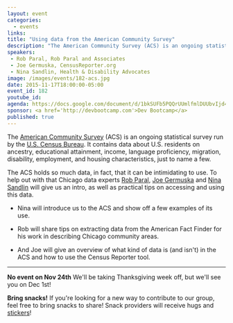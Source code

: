 ```yaml
---
layout: event
categories: 
  - events
links:
title: "Using data from the American Community Survey"
description: "The American Community Survey (ACS) is an ongoing statistical survey run by the U.S. Census Bureau. Chicago data experts Rob Paral, Joe Germuska and Nina Sandlin will give us an intro, as well as practical tips on accessing and using this data."
speakers:
 - Rob Paral, Rob Paral and Associates
 - Joe Germuska, CensusReporter.org
 - Nina Sandlin, Health & Disability Advocates
image: /images/events/182-acs.jpg
date: 2015-11-17T18:00:00-05:00
event_id: 182
youtube_id: 
agenda: https://docs.google.com/document/d/1bkSUFb5PQQrUUmlfmlDUUbvIjd4umpNZGoDMoMK3VHY/edit#
sponsor: <a href='http://devbootcamp.com'>Dev Bootcamp</a>
published: true
---
```


The [American Community Survey](https://www.census.gov/programs-surveys/acs/) (ACS) is an ongoing statistical survey run by the [U.S. Census Bureau](https://www.census.gov/programs-surveys/acs/). It contains data about U.S. residents on ancestry, educational attainment, income, language proficiency, migration, disability, employment, and housing characteristics, just to name a few.

The ACS holds so much data, in fact, that it can be intimidating to use. To help out with that Chicago data experts [Rob Paral](), [Joe Germuska]() and [Nina Sandlin]() will give us an intro, as well as practical tips on accessing and using this data.

* Nina will introduce us to the ACS and show off a few examples of its use.

* Rob will share tips on extracting data from the American Fact Finder for his work in describing Chicago community areas.

* And Joe will give an overview of what kind of data is (and isn't) in the ACS and how to use the Census Reporter tool.

---

**No event on Nov 24th** We'll be taking Thanksgiving week off, but we'll see you on Dec 1st!

**Bring snacks!** If you're looking for a new way to contribute to our group, feel free to bring snacks to share! Snack providers will receive hugs and [stickers](https://twitter.com/derekeder/status/628639976058585088)!
